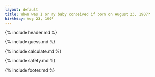 ```yaml
---
layout: default
title: When was I or my baby conceived if born on August 23, 1907?
birthday: Aug 23, 1907
---
```


{% include header.md %}

{% include guess.md %}

{% include calculate.md %}

{% include safety.md %}

{% include footer.md %}



